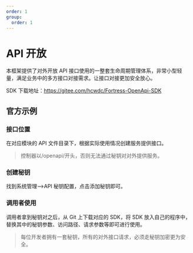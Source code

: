 ```yaml
---
order: 1
group:
  order: 1
---
```


# API 开放

本框架提供了对外开放 API 接口使用的一整套生命周期管理体系，非常小型轻量，满足业务中的多方接口对接需求。让接口对接更加安全放心。

SDK 下载地址：https://gitee.com/hcwdc/Fortress-OpenApi-SDK

## 官方示例

### 接口位置

在对应模块的 API 文件目录下，根据实际使用情况创建服务提供接口。

> 控制器以/openapi/开头，否则无法通过秘钥对对外提供服务。

### 创建秘钥

找到系统管理——>API 秘钥配置，点击添加秘钥即可。

### 调用者使用

调用者拿到秘钥对之后，从 Git 上下载对应的 SDK，将 SDK 放入自己的程序中，替换其中的秘钥参数、访问路径、请求参数等即可进行使用。

> 每位开发者拥有一套秘钥，所有的对外接口请求，必须走秘钥加密更为安全。
